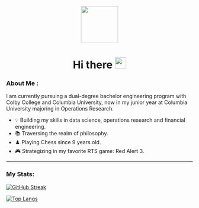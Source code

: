 
<!--
**zirangu/zirangu** is a ✨ _special_ ✨ repository because its `README.md` (this file) appears on your GitHub profile.

Here are some ideas to get you started:

- 🔭 I’m currently working on ...
- 🌱 I’m currently learning ...
- 👯 I’m looking to collaborate on ...
- 🤔 I’m looking for help with ...
- 💬 Ask me about ...
- 📫 How to reach me: ...
- 😄 Pronouns: ...
- ⚡ Fun fact: ...
-->


<div id="header" align="center">
  <img src="https://media.giphy.com/media/zPbnEgxsPJOJSD3qfr/giphy.gif" width="100"/>
  
<h1>
  Hi there
  <img src="https://media.giphy.com/media/hvRJCLFzcasrR4ia7z/giphy.gif" width="30px"/>
</h1>
</div>




### About Me :

I am currently pursuing a dual-degree bachelor engineering program with Colby College and Columbia University, now in my junior year at Columbia University majoring in Operations Research.

- :bulb: Building my skills in data science, operations research and financial engineering.
- :books: Traversing the realm of philosophy.
- :chess_pawn: Playing Chess since 9 years old.
- :video_game: Strategizing in my favorite RTS game: Red Alert 3.

---

### My Stats:

[![GitHub Streak](http://github-readme-streak-stats.herokuapp.com?user=zirangu&theme=dark&background=000000)](https://git.io/streak-stats)


[![Top Langs](https://github-readme-stats.vercel.app/api/top-langs/?username=zirangu&theme=dark&background=000000)](https://github.com/anuraghazra/github-readme-stats)

